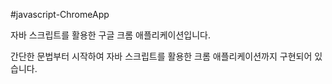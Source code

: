 #javascript-ChromeApp

자바 스크립트를 활용한 구글 크롬 애플리케이션입니다.

간단한 문법부터 시작하여 자바 스크립트를 활용한 크롬 애플리케이션까지 구현되어 있습니다.
